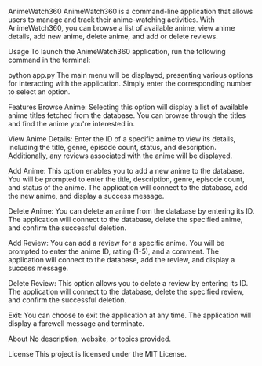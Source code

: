 AnimeWatch360
AnimeWatch360 is a command-line application that allows users to manage and track their anime-watching activities. With AnimeWatch360, you can browse a list of available anime, view anime details, add new anime, delete anime, and add or delete reviews.

Usage
To launch the AnimeWatch360 application, run the following command in the terminal:

python app.py
The main menu will be displayed, presenting various options for interacting with the application. Simply enter the corresponding number to select an option.

Features
Browse Anime: Selecting this option will display a list of available anime titles fetched from the database. You can browse through the titles and find the anime you're interested in.

View Anime Details: Enter the ID of a specific anime to view its details, including the title, genre, episode count, status, and description. Additionally, any reviews associated with the anime will be displayed.

Add Anime: This option enables you to add a new anime to the database. You will be prompted to enter the title, description, genre, episode count, and status of the anime. The application will connect to the database, add the new anime, and display a success message.

Delete Anime: You can delete an anime from the database by entering its ID. The application will connect to the database, delete the specified anime, and confirm the successful deletion.

Add Review: You can add a review for a specific anime. You will be prompted to enter the anime ID, rating (1-5), and a comment. The application will connect to the database, add the review, and display a success message.

Delete Review: This option allows you to delete a review by entering its ID. The application will connect to the database, delete the specified review, and confirm the successful deletion.

Exit: You can choose to exit the application at any time. The application will display a farewell message and terminate.

About
No description, website, or topics provided.

License
This project is licensed under the MIT License.
